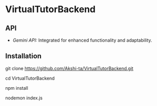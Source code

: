 ﻿# VirtualTutorBackend

## API

- *Gemini API:* Integrated for enhanced functionality and adaptability.

## Installation

 git clone https://github.com/Akshi-ta/VirtualTutorBackend.git
 
 cd VirtualTutorBackend
 
 npm install
 
 nodemon index.js
